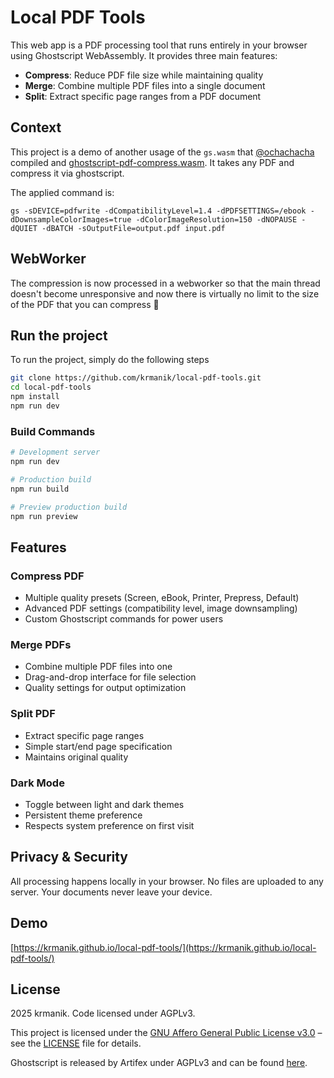 # Local PDF Tools

This web app is a PDF processing tool that runs entirely in your browser using Ghostscript WebAssembly. It provides three main features:
- **Compress**: Reduce PDF file size while maintaining quality
- **Merge**: Combine multiple PDF files into a single document  
- **Split**: Extract specific page ranges from a PDF document

## Context

This project is a demo of another usage of the `gs.wasm` that [@ochachacha](https://github.com/ochachacha) compiled and [ghostscript-pdf-compress.wasm](https://github.com/laurentmmeyer/ghostscript-pdf-compress.wasm). It takes any PDF and compress it via ghostscript.

The applied command is:

```
gs -sDEVICE=pdfwrite -dCompatibilityLevel=1.4 -dPDFSETTINGS=/ebook -dDownsampleColorImages=true -dColorImageResolution=150 -dNOPAUSE -dQUIET -dBATCH -sOutputFile=output.pdf input.pdf
```

## WebWorker

The compression is now processed in a webworker so that the main thread doesn't become unresponsive and now there is virtually no limit to the size of the PDF that you can compress :tada:  

## Run the project

To run the project, simply do the following steps

```bash
git clone https://github.com/krmanik/local-pdf-tools.git
cd local-pdf-tools
npm install
npm run dev
```

### Build Commands

```bash
# Development server
npm run dev

# Production build
npm run build

# Preview production build
npm run preview
```

## Features

### Compress PDF
- Multiple quality presets (Screen, eBook, Printer, Prepress, Default)
- Advanced PDF settings (compatibility level, image downsampling)
- Custom Ghostscript commands for power users

### Merge PDFs
- Combine multiple PDF files into one
- Drag-and-drop interface for file selection
- Quality settings for output optimization

### Split PDF
- Extract specific page ranges
- Simple start/end page specification
- Maintains original quality

### Dark Mode
- Toggle between light and dark themes
- Persistent theme preference
- Respects system preference on first visit

## Privacy & Security

All processing happens locally in your browser. No files are uploaded to any server. Your documents never leave your device.

## Demo

[https://krmanik.github.io/local-pdf-tools/](https://krmanik.github.io/local-pdf-tools/)

## License

2025 krmanik. Code licensed under AGPLv3.

This project is licensed under the [GNU Affero General Public License v3.0](https://www.gnu.org/licenses/agpl-3.0.html) – see the [LICENSE](LICENSE) file for details.

Ghostscript is released by Artifex under AGPLv3 and can be found [here](https://www.ghostscript.com/).
